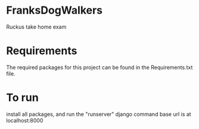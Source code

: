 # FranksDogWalkers
Ruckus take home exam

# Requirements
The required packages for this project can be found in the Requirements.txt file.

# To run
install all packages, and run the "runserver" django command
base url is at localhost:8000
